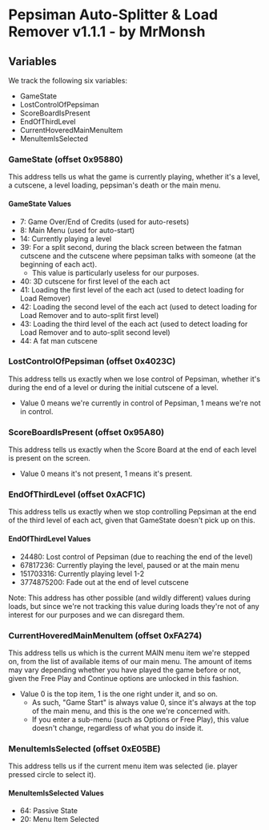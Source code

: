 # Pepsiman Auto-Splitter & Load Remover v1.1.1 - by MrMonsh

## Variables

We track the following six variables: 
+ GameState
+ LostControlOfPepsiman
+ ScoreBoardIsPresent
+ EndOfThirdLevel
+ CurrentHoveredMainMenuItem
+ MenuItemIsSelected

### GameState (offset 0x95880)
This address tells us what the game is currently playing, whether it's a level, a cutscene, a level loading, pepsiman's death or the main menu.

#### GameState Values
+ 7: Game Over/End of Credits (used for auto-resets)
+ 8: Main Menu (used for auto-start)
+ 14: Currently playing a level
+ 39: For a split second, during the black screen between the fatman cutscene and the cutscene where pepsiman talks with someone (at the beginning of each act).
  + This value is particularly useless for our purposes.
+ 40: 3D cutscene for first level of the each act
+ 41: Loading the first level of the each act (used to detect loading for Load Remover)
+ 42: Loading the second level of the each act (used to detect loading for Load Remover and to auto-split first level)
+ 43: Loading the third level of the each act (used to detect loading for Load Remover and to auto-split second level)
+ 44: A fat man cutscene

### LostControlOfPepsiman (offset 0x4023C)
This address tells us exactly when we lose control of Pepsiman, whether it's during the end of a level or during the initial cutscene of a level.
+ Value 0 means we're currently in control of Pepsiman, 1 means we're not in control.

### ScoreBoardIsPresent (offset 0x95A80)
This address tells us exactly when the Score Board at the end of each level is present on the screen.
+ Value 0 means it's not present, 1 means it's present.

### EndOfThirdLevel (offset 0xACF1C)
This address tells us exactly when we stop controlling Pepsiman at the end of the third level of each act, given that GameState doesn't pick up on this.

#### EndOfThirdLevel Values
+ 24480: Lost control of Pepsiman (due to reaching the end of the level)
+ 67817236: Currently playing the level, paused or at the main menu
+ 151703316: Currently playing level 1-2
+ 3774875200: Fade out at the end of level cutscene

Note: This address has other possible (and wildly different) values during loads, but since we're not tracking this value during loads they're not of any interest for our purposes and we can disregard them.

### CurrentHoveredMainMenuItem (offset 0xFA274)
This address tells us which is the current MAIN menu item we're stepped on, from the list of available items of our main menu.
The amount of items may vary depending whether you have played the game before or not, given the Free Play and Continue options are unlocked in this fashion. 
+ Value 0 is the top item, 1 is the one right under it, and so on.
  + As such, "Game Start" is always value 0, since it's always at the top of the main menu, and this is the one we're concerned with.
  + If you enter a sub-menu (such as Options or Free Play), this value doesn't change, regardless of what you do inside it.

### MenuItemIsSelected (offset 0xE05BE)
This address tells us if the current menu item was selected (ie. player pressed circle to select it).

#### MenuItemIsSelected Values
+ 64: Passive State
+ 20: Menu Item Selected
